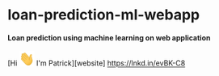 # loan-prediction-ml-webapp
#### Loan prediction using machine learning on web application
[Hi <img src="https://raw.githubusercontent.com/ABSphreak/ABSphreak/master/gifs/Hi.gif" width="30px"> I'm Patrick][website]
 https://lnkd.in/evBK-C8

 



